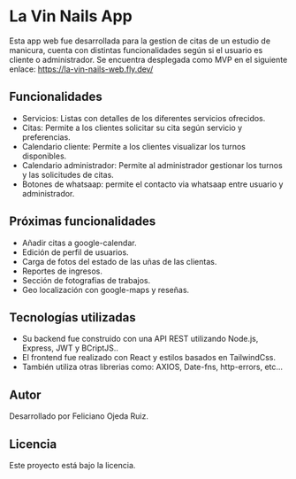 <html>

<body>
  <h1>La Vin Nails App</h1>
  
  <p>
    Esta app web fue desarrollada para la gestion de citas de un estudio de manicura, cuenta con distintas funcionalidades según si el usuario es cliente o administrador.
Se encuentra desplegada como MVP en el siguiente enlace: <a href="https://la-vin-nails-web.fly.dev/">https://la-vin-nails-web.fly.dev/</a>
  </p>
  
  <h2>Funcionalidades</h2>
  <ul>
    <li>Servicios: Listas con detalles de los diferentes servicios ofrecidos.</li>
    <li>Citas: Permite a los clientes solicitar su cita según servicio y preferencias.</li>
    <li>Calendario cliente: Permite a los clientes visualizar los turnos disponibles.</li>
    <li>Calendario administrador: Permite al administrador gestionar los turnos y las solicitudes de citas.</li>
    <li>Botones de whatsaap: permite el contacto via whatsaap entre usuario y administrador.</li>
  </ul>
  
  <h2>Próximas funcionalidades</h2>
  <ul>
    <li>Añadir citas a google-calendar.</li>
    <li>Edición de perfil de usuarios.</li>
    <li>Carga de fotos del estado de las uñas de las clientas.</li>
    <li>Reportes de ingresos.</li>
    <li>Sección de fotografias de trabajos.</li>
    <li>Geo localización con google-maps y reseñas.</li>
  </ul>  
  
  <h2>Tecnologías utilizadas</h2>
  <ul>
    <li>Su backend fue construido con una API REST utilizando Node.js, Express, JWT y BCriptJS..</li>
    <li>El frontend fue realizado con React y estilos basados en TailwindCss.</li>
    <li>También utiliza otras librerias como: AXIOS, Date-fns, http-errors, etc...</li>
  </ul>  

  <h2>Autor</h2>
  <p>
    Desarrollado por Feliciano Ojeda Ruiz.
  </p>
  
  <h2>Licencia</h2>
  <p>
    Este proyecto está bajo la licencia.
  </p>
</body>
</html>
